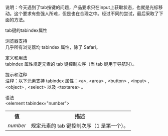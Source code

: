 说明：今天遇到了tab按键的问题，产品要求只在input上获取状态，也就是光标移动。这个要求有些强人所难，但是也在合理之中。经过不同的尝试，最后采取了下面的方法。
    
tab键的tabindex属性   
    
浏览器支持    
几乎所有浏览器均 tabindex 属性，除了 Safari。   
    
定义和用法    
tabindex 属性规定元素的 tab 键控制次序（当 tab 键用于导航时）。   
    
提示和注释    
注释：以下元素支持 tabindex 属性：&lt;a>, &lt;area&gt; , &lt;button&gt; , &lt;input&gt; , &lt;object&gt; , &lt;select&gt;  以及 &lt;textarea&gt; 。    
  
语法      
&lt;element tabindex="number"&gt;     
    
<table class="dataintable">
<tbody><tr>
<th>值</th>
<th>描述</th>
</tr>

<tr>
<td><i>number</i></td>
<td>规定元素的 tab 键控制次序（1 是第一个）。</td>
</tr>
</tbody></table>
